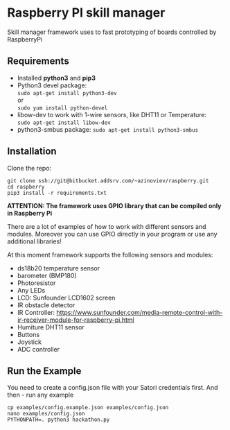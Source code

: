 Raspberry PI skill manager
==============================

Skill manager framework uses to fast prototyping of boards controlled by RaspberryPi

Requirements
------------------------------

  - Installed **python3** and **pip3**
  - Python3 devel package:  
    `sudo apt-get install python3-dev`  
      or  
    `sudo yum install python-devel`
  - libow-dev to work with 1-wire sensors, like DHT11 or Temperature:  
    `sudo apt-get install libow-dev`
  - python3-smbus package:
    `sudo apt-get install python3-smbus`


Installation
------------------------------
Clone the repo:
```
git clone ssh://git@bitbucket.addsrv.com/~azinoviev/raspberry.git
cd raspberry
pip3 install -r requirements.txt
```

**ATTENTION: The framework uses GPIO library that can be compiled only in Raspberry Pi**

There are a lot of examples of how to work with different sensors and modules.
Moreover you can use GPIO directly in your program or use any additional libraries!

At this moment framework supports the following sensors and modules:
  - ds18b20 temperature sensor
  - barometer (BMP180)
  - Photoresistor
  - Any LEDs
  - LCD: Sunfounder LCD1602 screen
  - IR obstacle detector
  - IR Controller: https://www.sunfounder.com/media-remote-control-with-ir-receiver-module-for-raspberry-pi.html
  - Humiture DHT11 sensor
  - Buttons
  - Joystick
  - ADC controller

Run the Example
-------------------------------
You need to create a config.json file with your Satori credentials first.
And then - run any example
```
cp examples/config.example.json examples/config.json
nano examples/config.json
PYTHONPATH=. python3 hackathon.py
```
